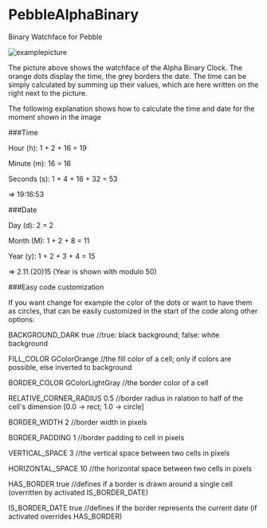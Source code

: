 # PebbleAlphaBinary
Binary Watchface for Pebble

![examplepicture](https://1drv.ms/i/s!AlPcYjw4g51KlZ4gEwI0Qmv0qoEITg)

The picture above shows the watchface of the Alpha Binary Clock. The orange dots display the time, the grey borders the date.
The time can be simply calculated by summing up their values, which are here written on the right next to the picture.

The following explanation shows how to calculate the time and date for the moment shown in the image

###Time

Hour (h): 1 + 2 + 16 = 19

Minute (m): 16 = 16

Seconds (s): 1 + 4 + 16 + 32 = 53

=> 19:16:53


###Date

Day (d): 2 = 2

Month (M): 1 + 2 + 8 = 11

Year (y): 1 + 2 + 3 + 4 = 15

=> 2.11.(20)15 (Year is shown with modulo 50)


###Easy code customization

If you want change for example the color of the dots or want to have them as circles, that can be easily customized in the start of the code along other options:

BACKGROUND_DARK true //true: black background; false: white background

FILL_COLOR GColorOrange //the fill color of a cell; only if colors are possible, else inverted to background

BORDER_COLOR GColorLightGray //the border color of a cell

RELATIVE_CORNER_RADIUS 0.5 //border radius in ralation to half of the cell's dimension [0.0 -> rect; 1.0 -> circle]

BORDER_WIDTH 2 //border width in pixels

BORDER_PADDING 1 //border padding to cell in pixels

VERTICAL_SPACE 3 //the vertical space between two cells in pixels

HORIZONTAL_SPACE 10 //the horizontal space between two cells in pixels

HAS_BORDER true //defines if a border is drawn around a single cell (overritten by activated IS_BORDER_DATE)

IS_BORDER_DATE true //defines if the border represents the current date (if activated overrides HAS_BORDER)
 



